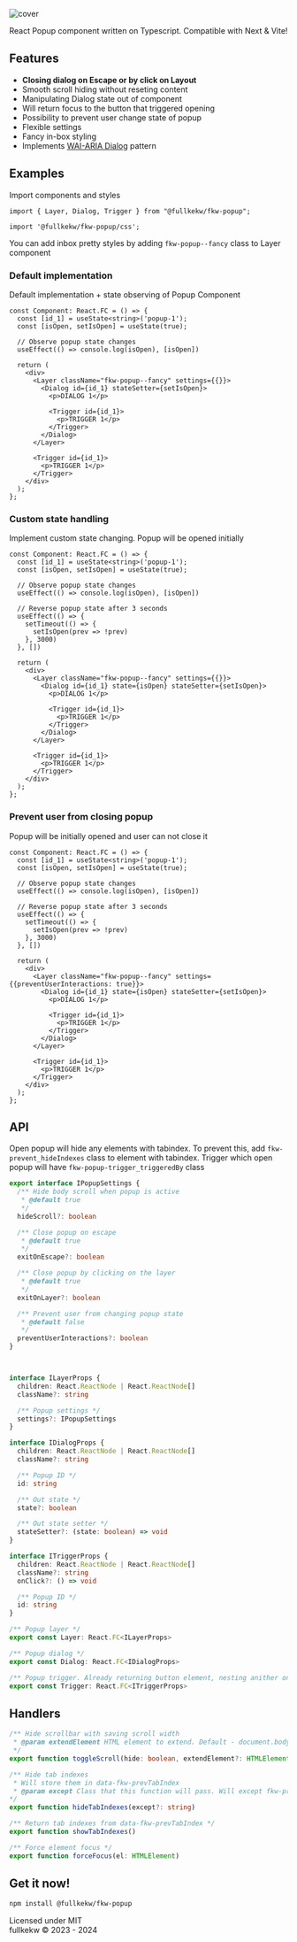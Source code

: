 ![cover](./cover.png)

React Popup component written on Typescript. Compatible with Next & Vite!

<!-- **[Live examples](https://example.com)** -->

## Features
- **Closing dialog on Escape or by click on Layout**
- Smooth scroll hiding without reseting content
- Manipulating Dialog state out of component
- Will return focus to the button that triggered opening
- Possibility to prevent user change state of popup
- Flexible settings
- Fancy in-box styling
- Implements [WAI-ARIA Dialog](https://www.w3.org/WAI/ARIA/apg/patterns/dialog-modal/) pattern


## Examples
<!-- **[Live examples](https://example.com)** -->

Import components and styles
```tsx
import { Layer, Dialog, Trigger } from "@fullkekw/fkw-popup";

import '@fullkekw/fkw-popup/css';
```

You can add inbox pretty styles by adding ```fkw-popup--fancy``` class to Layer component

### Default implementation
Default implementation + state observing of Popup Component
```tsx
const Component: React.FC = () => {
  const [id_1] = useState<string>('popup-1');
  const [isOpen, setIsOpen] = useState(true);

  // Observe popup state changes
  useEffect(() => console.log(isOpen), [isOpen])

  return (
    <div>
      <Layer className="fkw-popup--fancy" settings={{}}>
        <Dialog id={id_1} stateSetter={setIsOpen}>
          <p>DIALOG 1</p>

          <Trigger id={id_1}>
            <p>TRIGGER 1</p>
          </Trigger>
        </Dialog>
      </Layer>

      <Trigger id={id_1}>
        <p>TRIGGER 1</p>
      </Trigger>
    </div>
  );
};
```


### Custom state handling
Implement custom state changing. Popup will be opened initially
```tsx
const Component: React.FC = () => {
  const [id_1] = useState<string>('popup-1');
  const [isOpen, setIsOpen] = useState(true);

  // Observe popup state changes
  useEffect(() => console.log(isOpen), [isOpen])

  // Reverse popup state after 3 seconds
  useEffect(() => {
    setTimeout(() => {
      setIsOpen(prev => !prev)
    }, 3000)
  }, [])

  return (
    <div>
      <Layer className="fkw-popup--fancy" settings={{}}>
        <Dialog id={id_1} state={isOpen} stateSetter={setIsOpen}>
          <p>DIALOG 1</p>

          <Trigger id={id_1}>
            <p>TRIGGER 1</p>
          </Trigger>
        </Dialog>
      </Layer>

      <Trigger id={id_1}>
        <p>TRIGGER 1</p>
      </Trigger>
    </div>
  );
};
```

### Prevent user from closing popup
Popup will be initially opened and user can not close it
```tsx
const Component: React.FC = () => {
  const [id_1] = useState<string>('popup-1');
  const [isOpen, setIsOpen] = useState(true);

  // Observe popup state changes
  useEffect(() => console.log(isOpen), [isOpen])

  // Reverse popup state after 3 seconds
  useEffect(() => {
    setTimeout(() => {
      setIsOpen(prev => !prev)
    }, 3000)
  }, [])

  return (
    <div>
      <Layer className="fkw-popup--fancy" settings={{preventUserInteractions: true}}>
        <Dialog id={id_1} state={isOpen} stateSetter={setIsOpen}>
          <p>DIALOG 1</p>

          <Trigger id={id_1}>
            <p>TRIGGER 1</p>
          </Trigger>
        </Dialog>
      </Layer>

      <Trigger id={id_1}>
        <p>TRIGGER 1</p>
      </Trigger>
    </div>
  );
};
```

## API
Open popup will hide any elements with tabindex. To prevent this, add ```fkw-prevent_hideIndexes``` class to element with tabindex.
Trigger which open popup will have ```fkw-popup-trigger_triggeredBy``` class

```ts
export interface IPopupSettings {
  /** Hide body scroll when popup is active
   * @default true
   */
  hideScroll?: boolean

  /** Close popup on escape
   * @default true
   */
  exitOnEscape?: boolean

  /** Close popup by clicking on the layer
   * @default true
   */
  exitOnLayer?: boolean

  /** Prevent user from changing popup state
   * @default false
   */
  preventUserInteractions?: boolean
}



interface ILayerProps {
  children: React.ReactNode | React.ReactNode[]
  className?: string

  /** Popup settings */
  settings?: IPopupSettings
}

interface IDialogProps {
  children: React.ReactNode | React.ReactNode[]
  className?: string

  /** Popup ID */
  id: string

  /** Out state */
  state?: boolean

  /** Out state setter */
  stateSetter?: (state: boolean) => void
}

interface ITriggerProps {
  children: React.ReactNode | React.ReactNode[]
  className?: string
  onClick?: () => void

  /** Popup ID */
  id: string
}

/** Popup layer */
export const Layer: React.FC<ILayerProps>

/** Popup dialog */
export const Dialog: React.FC<IDialogProps>

/** Popup trigger. Already returning button element, nesting anither one can cause Hydration error in Next.JS */
export const Trigger: React.FC<ITriggerProps>
```

## Handlers
```ts
/** Hide scrollbar with saving scroll width
 * @param extendElement HTML element to extend. Default - document.body
 */
export function toggleScroll(hide: boolean, extendElement?: HTMLElement)

/** Hide tab indexes 
 * Will store them in data-fkw-prevTabIndex
 * @param except Class that this function will pass. Will except fkw-prevent_hideIndexes by default
*/
export function hideTabIndexes(except?: string)

/** Return tab indexes from data-fkw-prevTabIndex */
export function showTabIndexes()

/** Force element focus */
export function forceFocus(el: HTMLElement)
```

## Get it now!
```bash
npm install @fullkekw/fkw-popup
```

Licensed under MIT <br>
fullkekw © 2023 - 2024